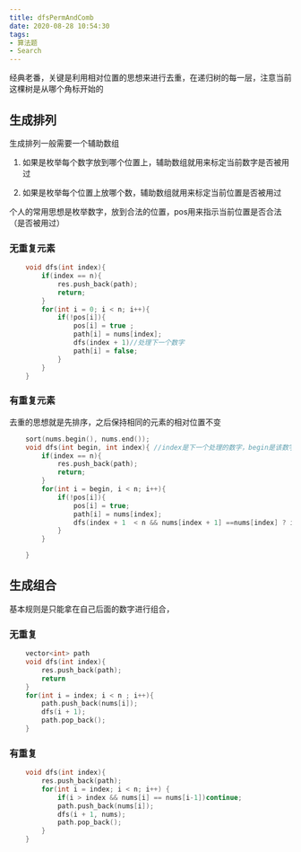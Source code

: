 ```yaml
---
title: dfsPermAndComb
date: 2020-08-28 10:54:30
tags:
- 算法题
- Search
---
```


经典老番，关键是利用相对位置的思想来进行去重，在递归树的每一层，注意当前这棵树是从哪个角标开始的

## 生成排列

生成排列一般需要一个辅助数组</br>

1. 如果是枚举每个数字放到哪个位置上，辅助数组就用来标定当前数字是否被用过

2. 如果是枚举每个位置上放哪个数，辅助数组就用来标定当前位置是否被用过 

个人的常用思想是枚举数字，放到合法的位置，pos用来指示当前位置是否合法（是否被用过）

### 无重复元素

```cpp
    void dfs(int index){
        if(index == n){
            res.push_back(path);
            return;
        }
        for(int i = 0; i < n; i++){
            if(!pos[i]){
                pos[i] = true ;
                path[i] = nums[index];
                dfs(index + 1)//处理下一个数字
                path[i] = false;
            } 
        }
    }

```

### 有重复元素

去重的思想就是先排序，之后保持相同的元素的相对位置不变

```cpp
    sort(nums.begin(), nums.end());
    void dfs(int begin, int index){ //index是下一个处理的数字，begin是该数字可以放的位置
        if(index == n){
            res.push_back(path);
            return;
        }
        for(int i = begin, i < n; i++){
            if(!pos[i]){
                pos[i] = true;
                path[i] = nums[index];
                dfs(index + 1  < n && nums[index + 1] ==nums[index] ? i + 1: 0, index + 1)
            }
        }

    }
```

## 生成组合

基本规则是只能拿在自己后面的数字进行组合，

### 无重复

```cpp
    vector<int> path
    void dfs(int index){
        res.push_back(path);
        return 
    }
    for(int i = index; i < n ; i++){
        path.push_back(nums[i]);
        dfs(i + 1);
        path.pop_back();
    }

```

### 有重复

```cpp  
    void dfs(int index){
        res.push_back(path);
        for(int i = index; i < n; i++) {
            if(i > index && nums[i] == nums[i-1])continue;
            path.push_back(nums[i]);
            dfs(i + 1, nums);
            path.pop_back();
        }
    }



```